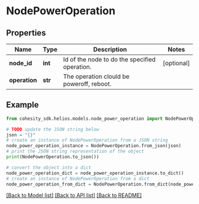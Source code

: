 # NodePowerOperation


## Properties

Name | Type | Description | Notes
------------ | ------------- | ------------- | -------------
**node_id** | **int** | Id of the node to do the specified operation. | [optional] 
**operation** | **str** | The operation clould be poweroff, reboot. | 

## Example

```python
from cohesity_sdk.helios.models.node_power_operation import NodePowerOperation

# TODO update the JSON string below
json = "{}"
# create an instance of NodePowerOperation from a JSON string
node_power_operation_instance = NodePowerOperation.from_json(json)
# print the JSON string representation of the object
print(NodePowerOperation.to_json())

# convert the object into a dict
node_power_operation_dict = node_power_operation_instance.to_dict()
# create an instance of NodePowerOperation from a dict
node_power_operation_from_dict = NodePowerOperation.from_dict(node_power_operation_dict)
```
[[Back to Model list]](../README.md#documentation-for-models) [[Back to API list]](../README.md#documentation-for-api-endpoints) [[Back to README]](../README.md)


